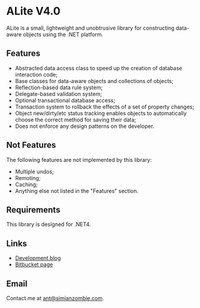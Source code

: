 ALite V4.0
==========

ALite is a small, lightweight and unobtrusive library for constructing
data-aware objects using the .NET platform.


Features
--------

 - Abstracted data access class to speed up the creation of database
   interaction code;
 - Base classes for data-aware objects and collections of objects;
 - Reflection-based data rule system;
 - Delegate-based validation system;
 - Optional transactional database access;
 - Transaction system to rollback the effects of a set of property changes;
 - Object new/dirty/etc status tracking enables objects to automatically choose
   the correct method for saving their data;
 - Does not enforce any design patterns on the developer.


Not Features
------------

The following features are not implemented by this library:
  
 - Multiple undos;
 - Remoting;
 - Caching;
 - Anything else not listed in the "Features" section.
   

Requirements
------------

This library is designed for .NET4.
  
  
Links
-----

 - [Development blog][1]
 - [Bitbucket page][2]

  [1]: http://ant.simianzombie.com
  [2]: http://bitbucket.org/ant512/alite


Email
-----

  Contact me at <ant@simianzombie.com>.